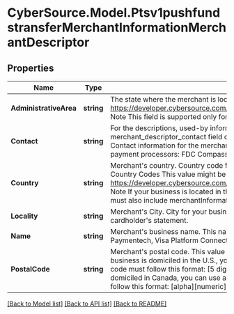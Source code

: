# CyberSource.Model.Ptsv1pushfundstransferMerchantInformationMerchantDescriptor
## Properties

Name | Type | Description | Notes
------------ | ------------- | ------------- | -------------
**AdministrativeArea** | **string** | The state where the merchant is located.  See https://developer.cybersource.com/library/documentation/sbc/quickref/states_and_provinces.pdf  Note This field is supported only for businesses located in the U.S. or Canada.  | [optional] 
**Contact** | **string** | For the descriptions, used-by information, data types, and lengths for these fields, see merchant_descriptor_contact field description in Credit Card Services Using the SCMP API.- -&gt; Contact information for the merchant.  Note These are the maximum data lengths for the following payment processors:  FDC Compass (13) Chase Paymentech (13).  | [optional] 
**Country** | **string** | Merchant&#39;s country.  Country code for your business location. Use the ISO Standard Alpha Country Codes This value might be displayed on the cardholder&#39;s statement.  See https://developer.cybersource.com/library/documentation/sbc/quickref/countries_alpha_list.pdf  Note If your business is located in the U.S. or Canada and you include this field in a request, you must also include merchantInformation.merchantDescriptor.administrativeArea.  | [optional] 
**Locality** | **string** | Merchant&#39;s City.  City for your business location. This value might be displayed on the cardholder&#39;s statement.  | [optional] 
**Name** | **string** | Merchant&#39;s business name. This name is displayed on the cardholder&#39;s statement.  Chase Paymentech, Visa Platform Connect: length 22  | [optional] 
**PostalCode** | **string** | Merchant&#39;s postal code. This value might be displayed on the cardholder&#39;s statement.  If your business is domiciled in the U.S., you can use a 5-digit or 9-digit postal code. A 9-digit postal code must follow this format: [5 digits][dash][4 digits] Example: 12345-6789  If your business is domiciled in Canada, you can use a 6-digit or 9-digit postal code. A 6-digit postal code must follow this format: [alpha][numeric][alpha][space] [numeric][alpha][numeric] Example: A1B 2C3  | [optional] 

[[Back to Model list]](../README.md#documentation-for-models) [[Back to API list]](../README.md#documentation-for-api-endpoints) [[Back to README]](../README.md)

